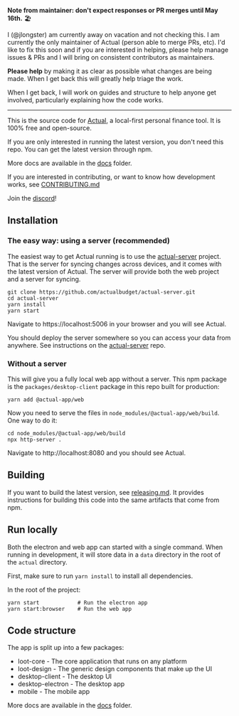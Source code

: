 
**Note from maintainer: don't expect responses or PR merges until May 16th.** 🏖️

I (@jlongster) am currently away on vacation and not checking this. I am currently the only maintainer of Actual (person able to merge PRs, etc). I'd like to fix this soon and if you are interested in helping, please help manage issues & PRs and I will bring on consistent contributors as maintainers.

**Please help** by making it as clear as possible what changes are being made. When I get back this will greatly help triage the work.

When I get back, I will work on guides and structure to help anyone get involved, particularly explaining how the code works.

---

This is the source code for [Actual](https://actualbudget.com), a local-first personal finance tool. It is 100% free and open-source.

If you are only interested in running the latest version, you don't need this repo. You can get the latest version through npm.

More docs are available in the [docs](https://github.com/actualbudget/actual/tree/master/docs) folder.

If you are interested in contributing, or want to know how development works, see [CONTRIBUTING.md](https://github.com/actualbudget/actual/blob/master/CONTRIBUTING.md)

Join the [discord](https://discord.gg/pRYNYr4W5A)!

## Installation

### The easy way: using a server (recommended)

The easiest way to get Actual running is to use the [actual-server](https://github.com/actualbudget/actual-server) project. That is the server for syncing changes across devices, and it comes with the latest version of Actual. The server will provide both the web project and a server for syncing.

```
git clone https://github.com/actualbudget/actual-server.git
cd actual-server
yarn install
yarn start
```

Navigate to https://localhost:5006 in your browser and you will see Actual.

You should deploy the server somewhere so you can access your data from anywhere. See instructions on the [actual-server](https://github.com/actualbudget/actual-server) repo.

### Without a server

This will give you a fully local web app without a server. This npm package is the `packages/desktop-client` package in this repo built for production:

```
yarn add @actual-app/web
```

Now you need to serve the files in `node_modules/@actual-app/web/build`. One way to do it:

```
cd node_modules/@actual-app/web/build
npx http-server .
```

Navigate to http://localhost:8080 and you should see Actual.

## Building

If you want to build the latest version, see [releasing.md](https://github.com/actualbudget/actual/blob/master/docs/releasing.md). It provides instructions for building this code into the same artifacts that come from npm.

## Run locally

Both the electron and web app can started with a single command. When running in development, it will store data in a `data` directory in the root of the `actual` directory.

First, make sure to run `yarn install` to install all dependencies.

In the root of the project:

```
yarn start            # Run the electron app
yarn start:browser    # Run the web app
```

## Code structure

The app is split up into a few packages:

* loot-core - The core application that runs on any platform
* loot-design - The generic design components that make up the UI
* desktop-client - The desktop UI
* desktop-electron - The desktop app
* mobile - The mobile app

More docs are available in the [docs](https://github.com/actualbudget/actual/tree/master/docs) folder.
